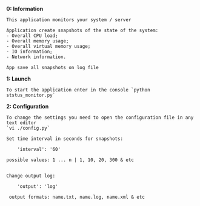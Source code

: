 **0: Information**

    This application monitors your system / server
    
    Application create snapshots of the state of the system: 
    - Overall CPU load;
    - Overall memory usage;
    - Overall virtual memory usage;
    - IO information;
    - Network information.

    App save all snapshots on log file

**1: Launch** 

    Тo start the application enter in the console `python ststus_monitor.py`
    
**2: Configuration**

    To change the settings you need to open the configuration file in any text editor 
    `vi ./config.py`
    
    Set time interval in seconds for snapshots:
        
        'interval': '60'
        
    possible values: 1 ... n | 1, 10, 20, 300 & etc
       
    
    Change output log:
    
        'output': 'log'
     
     output formats: name.txt, name.log, name.xml & etc